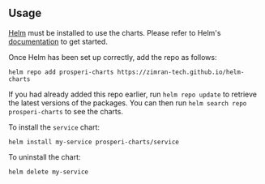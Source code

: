 ## Usage

[Helm](https://helm.sh) must be installed to use the charts.  Please refer to
Helm's [documentation](https://helm.sh/docs) to get started.

Once Helm has been set up correctly, add the repo as follows:

    helm repo add prosperi-charts https://zimran-tech.github.io/helm-charts

If you had already added this repo earlier, run `helm repo update` to retrieve
the latest versions of the packages.  You can then run `helm search repo
prosperi-charts` to see the charts.

To install the `service` chart:

    helm install my-service prosperi-charts/service

To uninstall the chart:

    helm delete my-service
